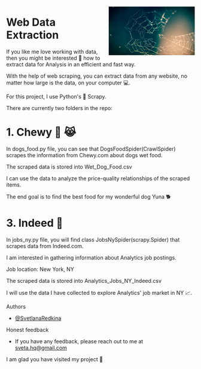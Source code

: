 <img
  align="right"
  src="logo.jpg"
  style="width: 230px; height: 130px"> 
# Web Data Extraction

If you like me love working with data, then you might be interested 👀 how to extract data for Analysis in an efficient and fast way.

With the help of web scraping, you can extract data from any website, no matter how large is the data, on your computer 💻. 

For this project, I use Python's 🐍 Scrapy.

There are currently two folders in the repo:

# 1. Chewy 🐶 😹

In dogs_food.py file, you can see that DogsFoodSpider(CrawlSpider) scrapes the information from Chewy.com about dogs wet food.

The scraped data is stored into Wet_Dog_Food.csv

I can use the data to analyze the price-quality relationships of the scraped items. 

The end goal is to find the best food for my wonderful dog Yuna 🐕

# 3. Indeed 👷

In jobs_ny.py file, you will find class JobsNySpider(scrapy.Spider) that scrapes data from Indeed.com.

I am interested in gathering information about Analytics job postings.

Job location: New York, NY

The scraped data is stored into Analytics_Jobs_NY_Indeed.csv

I will use the data I have collected to explore Analytics' job market in NY 📈.

Authors

- [@SvetlanaRedkina](https://github.com/SvetlanaRedkina)


Honest feedback

- If you have any feedback, please reach out to me at sveta.hq@gmail.com

I am glad you have visited my project 🌹

